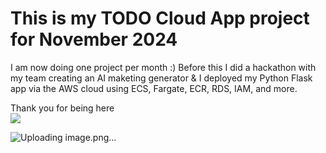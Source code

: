 # This is my TODO Cloud App project for November 2024
I am now doing one project per month :)
Before this I did a hackathon with my team creating an AI maketing generator 
& I deployed my Python Flask app via the AWS cloud using ECS, Fargate, ECR, RDS, IAM, and more.

Thank you for being here
<br>
![](https://media.tenor.com/s8vpWtz04qUAAAAM/willem-dafoe.gif)

![Uploading image.png…]()


